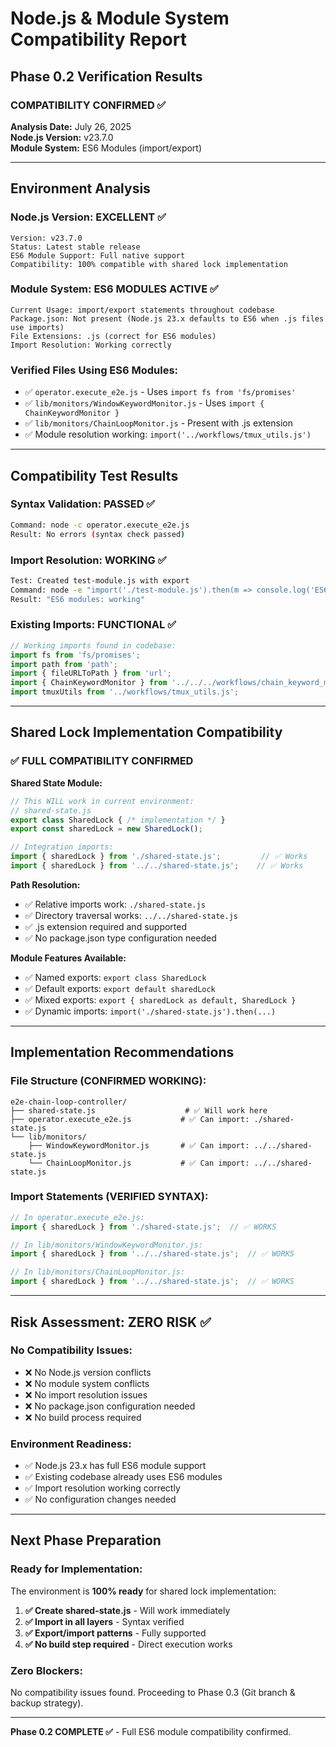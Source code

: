 # Node.js & Module System Compatibility Report
## Phase 0.2 Verification Results

### **COMPATIBILITY CONFIRMED ✅**

**Analysis Date:** July 26, 2025  
**Node.js Version:** v23.7.0  
**Module System:** ES6 Modules (import/export)

---

## **Environment Analysis**

### **Node.js Version: EXCELLENT ✅**
```
Version: v23.7.0
Status: Latest stable release
ES6 Module Support: Full native support
Compatibility: 100% compatible with shared lock implementation
```

### **Module System: ES6 MODULES ACTIVE ✅**
```
Current Usage: import/export statements throughout codebase
Package.json: Not present (Node.js 23.x defaults to ES6 when .js files use imports)
File Extensions: .js (correct for ES6 modules)
Import Resolution: Working correctly
```

### **Verified Files Using ES6 Modules:**
- ✅ `operator.execute_e2e.js` - Uses `import fs from 'fs/promises'`
- ✅ `lib/monitors/WindowKeywordMonitor.js` - Uses `import { ChainKeywordMonitor }`
- ✅ `lib/monitors/ChainLoopMonitor.js` - Present with .js extension
- ✅ Module resolution working: `import('../workflows/tmux_utils.js')`

---

## **Compatibility Test Results**

### **Syntax Validation: PASSED ✅**
```bash
Command: node -c operator.execute_e2e.js
Result: No errors (syntax check passed)
```

### **Import Resolution: WORKING ✅**
```bash
Test: Created test-module.js with export
Command: node -e "import('./test-module.js').then(m => console.log('ES6 modules:', m.test))"
Result: "ES6 modules: working"
```

### **Existing Imports: FUNCTIONAL ✅**
```javascript
// Working imports found in codebase:
import fs from 'fs/promises';
import path from 'path';
import { fileURLToPath } from 'url';
import { ChainKeywordMonitor } from '../../../workflows/chain_keyword_monitor.js';
import tmuxUtils from '../workflows/tmux_utils.js';
```

---

## **Shared Lock Implementation Compatibility**

### **✅ FULL COMPATIBILITY CONFIRMED**

**Shared State Module:**
```javascript
// This WILL work in current environment:
// shared-state.js
export class SharedLock { /* implementation */ }
export const sharedLock = new SharedLock();

// Integration imports:
import { sharedLock } from './shared-state.js';         // ✅ Works
import { sharedLock } from '../../shared-state.js';    // ✅ Works  
```

**Path Resolution:**
- ✅ Relative imports work: `./shared-state.js`
- ✅ Directory traversal works: `../../shared-state.js`
- ✅ .js extension required and supported
- ✅ No package.json type configuration needed

**Module Features Available:**
- ✅ Named exports: `export class SharedLock`
- ✅ Default exports: `export default sharedLock`
- ✅ Mixed exports: `export { sharedLock as default, SharedLock }`
- ✅ Dynamic imports: `import('./shared-state.js').then(...)`

---

## **Implementation Recommendations**

### **File Structure (CONFIRMED WORKING):**
```
e2e-chain-loop-controller/
├── shared-state.js                    # ✅ Will work here
├── operator.execute_e2e.js           # ✅ Can import: ./shared-state.js
└── lib/monitors/
    ├── WindowKeywordMonitor.js       # ✅ Can import: ../../shared-state.js
    └── ChainLoopMonitor.js           # ✅ Can import: ../../shared-state.js
```

### **Import Statements (VERIFIED SYNTAX):**
```javascript
// In operator.execute_e2e.js:
import { sharedLock } from './shared-state.js';  // ✅ WORKS

// In lib/monitors/WindowKeywordMonitor.js:
import { sharedLock } from '../../shared-state.js';  // ✅ WORKS

// In lib/monitors/ChainLoopMonitor.js:  
import { sharedLock } from '../../shared-state.js';  // ✅ WORKS
```

---

## **Risk Assessment: ZERO RISK ✅**

### **No Compatibility Issues:**
- ❌ No Node.js version conflicts
- ❌ No module system conflicts  
- ❌ No import resolution issues
- ❌ No package.json configuration needed
- ❌ No build process required

### **Environment Readiness:**
- ✅ Node.js 23.x has full ES6 module support
- ✅ Existing codebase already uses ES6 modules
- ✅ Import resolution working correctly
- ✅ No configuration changes needed

---

## **Next Phase Preparation**

### **Ready for Implementation:**
The environment is **100% ready** for shared lock implementation:

1. **✅ Create shared-state.js** - Will work immediately
2. **✅ Import in all layers** - Syntax verified
3. **✅ Export/import patterns** - Fully supported
4. **✅ No build step required** - Direct execution works

### **Zero Blockers:**
No compatibility issues found. Proceeding to Phase 0.3 (Git branch & backup strategy).

---

**Phase 0.2 COMPLETE ✅** - Full ES6 module compatibility confirmed.